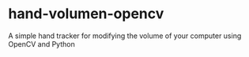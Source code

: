 # hand-volumen-opencv
A simple hand tracker for modifying the volume of your computer using OpenCV and Python
